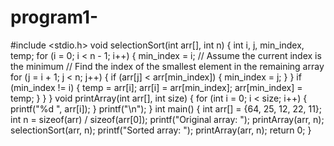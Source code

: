 # program1-
#include <stdio.h>
void selectionSort(int arr[], int n) {
    int i, j, min_index, temp;
    for (i = 0; i < n - 1; i++) {
        min_index = i; // Assume the current index is the minimum
        // Find the index of the smallest element in the remaining array
        for (j = i + 1; j < n; j++) {
            if (arr[j] < arr[min_index]) {
                min_index = j;
            }
        }
        if (min_index != i) {
            temp = arr[i];
            arr[i] = arr[min_index];
            arr[min_index] = temp;
        }
    }
}
void printArray(int arr[], int size) {
    for (int i = 0; i < size; i++) {
        printf("%d ", arr[i]);
    }
    printf("\n");
}
int main() {
    int arr[] = {64, 25, 12, 22, 11};
    int n = sizeof(arr) / sizeof(arr[0]);
    printf("Original array: ");
    printArray(arr, n);
    selectionSort(arr, n);
    printf("Sorted array: ");
    printArray(arr, n);
    return 0;
}
